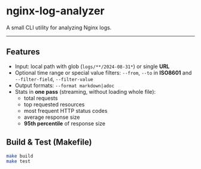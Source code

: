 # nginx-log-analyzer

A small CLI utility for analyzing Nginx logs.  

---

## Features

- Input: local path with glob (`logs/**/2024-08-31*`) or single **URL**
- Optional time range or special value filters: `--from`, `--to` in **ISO8601** and `--filter-field`, `--filter-value`
- Output formats: `--format markdown|adoc`
- Stats in **one pass** (streaming, without loading whole file):
  - total requests
  - top requested resources
  - most frequent HTTP status codes
  - average response size
  - **95th percentile** of response size


## Build & Test (Makefile)

```bash
make build      
make test      
``` 
